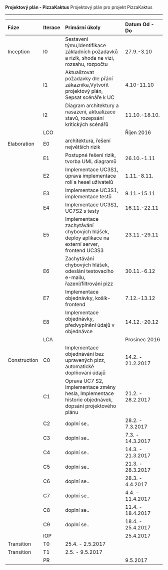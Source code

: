 
**Projektový plán - PizzaKaktus**
Projektový plán pro projekt PizzaKaktus

--------------

<table><thead>
<tr>
<th align="left">Fáze</th>
<th align="left">Iterace</th>
<th align="left">Primární úkoly</th>
<th align="left">Datum Od - Do</th>
</tr>
</thead><tbody>
<tr>
<td align="left">Inception</td>
<td align="left">I0</td>
<td align="left">Sestavení týmu,Identifikace základních požadavků a rizik, shoda na vizi, rozsahu, rozpočtu</td>
<td align="left">27.9.-3.10</td>
</tr>
<tr>
<td align="left"></td>
<td align="left">I1</td>
<td align="left">Aktualizovat požadavky dle přání zákazníka,Vytvořit projektový plán, Sepsat scénáře k UC</td>
<td align="left">4.10-11.10</td>
</tr>
<tr>
<td align="left"></td>
<td align="left">I2</td>
<td align="left">Diagram architektury a nasazení, aktualizace stavů, rozepsání kritických scénářů
</td>
<td align="left">11.10.-18.10.
</td>
</tr>
<tr>
<td align="left"></td>
<td align="left">LCO</td>
<td align="left"></td>
<td align="left">Říjen 2016</td>
</tr>
<tr>
<td align="left">Elaboration</td>
<td align="left">E0</td>
<td align="left">architektura, řešení největších rizik</td>
<td align="left"></td>
</tr>
<tr>
<td align="left"></td>
<td align="left">E1</td>
<td align="left">Postupné řešení rizik, tvorba UML diagramů
</td>
<td align="left">26.10.-1.11</td>
</tr>
<tr>
<td align="left"></td>
<td align="left">E2</td>
<td align="left">Implementace UC3S1, úprava implementace rolí a hesel uživatelů
</td>
<td align="left">1.11.-8.11.</td>
</tr>
<tr>
<td align="left"></td>
<td align="left">E3</td>
<td align="left">Implementace UC3S1, implementace testů
</td>
<td align="left">9.11.-15.11</td>
</tr>
<tr>
<td align="left"></td>
<td align="left">E4</td>
<td align="left">Implementace UC3S1, UC7S2 s testy
</td>
<td align="left">16.11.-22.11</td>
</tr>
<tr>
<td align="left"></td>
<td align="left">E5</td>
<td align="left">Implementace zachytávání chybových hlášek, deploy aplikace na externí server, frontend UC3S3
</td>
<td align="left">23.11.-29.11</td>
</tr>
<tr>
<td align="left"></td>
<td align="left">E6</td>
<td align="left">Zachytávání chybových hlášek, odeslání testovacího e-mailu, řazení/filtrování pizz </td>
<td align="left">30.11.-6.12</td>
</tr>
<tr>
<td align="left"></td>
<td align="left">E7</td>
<td align="left">Implementace objednávky, košík-frontend</td>
<td align="left">7.12.-13.12</td>
</tr>
<tr>
<td align="left"></td>
<td align="left">E8</td>
<td align="left">Implementace objednávky, předvyplnění údajů v objednávce
</td>
<td align="left">14.12.-20.12</td>
</tr>
<tr>
<td align="left"></td>
<td align="left">LCA</td>
<td align="left"></td>
<td align="left">Prosinec 2016</td>
</tr>
<tr>
<td align="left">Construction</td>
<td align="left">C0</td>
<td align="left">Implementace objednávání bez upravených pizz, automatické doplňování údajů</td>
<td align="left">14.2. - 21.2.2017</td>
</tr>
<tr>
<td align="left"></td>
<td align="left">C1</td>
<td align="left">Oprava UC7 S2, Implementace změny hesla, Implementace historie objednávek,  dopsání projektového plánu</td>
<td align="left">21.2. - 28.2.2017</td>
</tr>
<tr>
<td align="left"></td>
<td align="left">C2</td>
<td align="left">doplní se..</td>
<td align="left">28.2. - 7.3.2017</td>
</tr>
<tr>
<td align="left"></td>
<td align="left">C3</td>
<td align="left">doplní se..</td>
<td align="left">7.3. - 14.3.2017</td>
</tr>
<tr>
<td align="left"></td>
<td align="left">C4</td>
<td align="left">doplní se..</td>
<td align="left">14.3. - 21.3.2017</td>
</tr>
<tr>
<td align="left"></td>
<td align="left">C5</td>
<td align="left">doplní se..</td>
<td align="left">21.3. - 28.3.2017</td>
</tr>
<tr>
<td align="left"></td>
<td align="left">C6</td>
<td align="left">doplní se..</td>
<td align="left">28.3. - 4.4.2017</td>
</tr>
<tr>
<td align="left"></td>
<td align="left">C7</td>
<td align="left">doplní se..</td>
<td align="left">4.4. - 11.4.2017</td>
</tr>
<tr>
<td align="left"></td>
<td align="left">C8</td>
<td align="left">doplní se..</td>
<td align="left">11.4. - 18.4.2017</td>
</tr>
<tr>
<td align="left"></td>
<td align="left">C9</td>
<td align="left">doplní se..</td>
<td align="left">18.4. - 25.4.2017</td>
</tr>
<tr>
<td align="left"></td>
<td align="left">IOP</td>
<td align="left"></td>
<td align="left">25.4.2017</td>
</tr>
<tr>
<td align="left">Transition</td>
<td align="left">T0</td>
<td align="left">25.4. - 2.5.2017</td>
<td align="left"></td>
</tr>
<tr>
<td align="left">Transition</td>
<td align="left">T1</td>
<td align="left">2.5. - 9.5.2017</td>
<td align="left"></td>
</tr>
<tr>
<td align="left"></td>
<td align="left">PR</td>
<td align="left"></td>
<td align="left">9.5.2017</td>
</tr>
</tbody></table>
